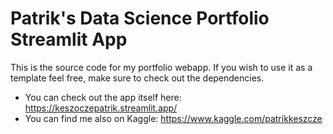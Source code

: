 # Patrik's Data Science Portfolio Streamlit App

This is the source code for my portfolio webapp. If you wish to use it as a template feel free, make sure to check out the dependencies.
- You can check out the app itself here: https://keszoczepatrik.streamlit.app/
- You can find me also on Kaggle: https://www.kaggle.com/patrikkeszcze



